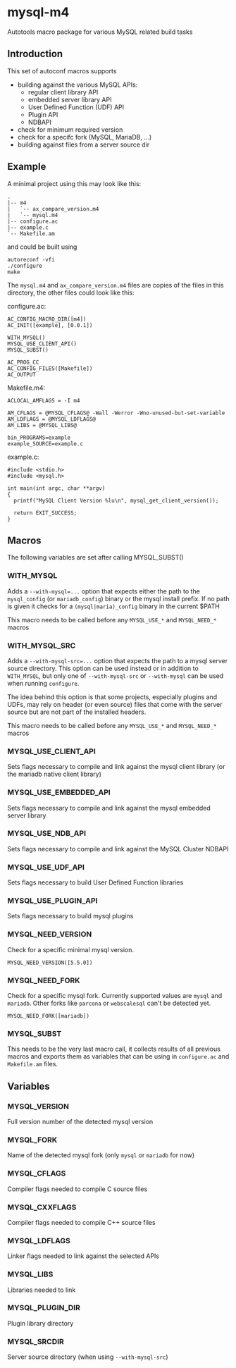 mysql-m4
========

Autotools macro package for various MySQL related build tasks

Introduction
------------

This set of autoconf macros supports 

* building against the various MySQL APIs:
    * regular client library API
	* embedded server library API
	* User Defined Function (UDF) API
	* Plugin API
	* NDBAPI
* check for minimum required version
* check for a specifc fork (MySQL, MariaDB, ...)
* building against files from a server source dir


Example
-------

A minimal project using this may look like this:

    .
	|-- m4
    |   `-- ax_compare_version.m4
    |   `-- mysql.m4
	|-- configure.ac
	|-- example.c
    `-- Makefile.am

and could be built using

    autoreconf -vfi
	./configure
	make

The `mysql.m4` and `ax_compare_version.m4` files are
copies of the files in this directory, the other files
could look like this:

configure.ac:

    AC_CONFIG_MACRO_DIR([m4])
    AC_INIT([example], [0.0.1])
    
    WITH_MYSQL()
	MYSQL_USE_CLIENT_API()
	MYSQL_SUBST()
    
    AC_PROG_CC
    AC_CONFIG_FILES([Makefile])
	AC_OUTPUT
	
Makefile.m4:

	ACLOCAL_AMFLAGS = -I m4
    	
	AM_CFLAGS = @MYSQL_CFLAGS@ -Wall -Werror -Wno-unused-but-set-variable
    AM_LDFLAGS = @MYSQL_LDFLAGS@
    AM_LIBS = @MYSQL_LIBS@
    
	bin_PROGRAMS=example
	example_SOURCE=example.c

example.c:

	#include <stdio.h>
    #include <mysql.h>
    
    int main(int argc, char **argv)
    {
      printf("MySQL Client Version %lu\n", mysql_get_client_version());
    
      return EXIT_SUCCESS;
    }

Macros
------

The following variables are set after calling MYSQL_SUBST()

### WITH_MYSQL

Adds a `--with-mysql=...` option that expects either the path to the `mysql_config` 
(or `mariadb_config`) binary or the mysql install prefix. If no path is given it
checks for a `(mysql|maria)_config` binary in the current $PATH

This macro needs to be called before any `MYSQL_USE_*` and `MYSQL_NEED_*` macros

### WITH_MYSQL_SRC

Adds a `--with-mysql-src=...` option that expects the path to a mysql server
source directory. This option can be used instead or in addition to `WITH_MYSQL`,
but only one of `--with-mysql-src` or `--with-mysql` can be used when running
`configure`.

The idea behind this option is that some projects, especially plugins and UDFs,
may rely on header (or even source) files that come with the server source but
are not part of the installed headers.

This macro needs to be called before any `MYSQL_USE_*` and `MYSQL_NEED_*` macros

### MYSQL_USE_CLIENT_API

Sets flags necessary to compile and link against the mysql client library 
(or the mariadb native client library)

### MYSQL_USE_EMBEDDED_API

Sets flags necessary to compile and link against the mysql embedded server library

### MYSQL_USE_NDB_API

Sets flags necessary to compile and link against the MySQL Cluster NDBAPI

### MYSQL_USE_UDF_API

Sets flags necessary to build User Defined Function libraries

### MYSQL_USE_PLUGIN_API

Sets flags necessary to build mysql plugins

### MYSQL_NEED_VERSION

Check for a specific minimal mysql version.

    MYSQL_NEED_VERSION([5.5.0])

### MYSQL_NEED_FORK

Check for a specific mysql fork. Currently supported values are `mysql` and
`mariadb`. Other forks like `parcona` or `webscalesql` can't be detected yet.

    MYSQL_NEED_FORK([mariadb])

### MYSQL_SUBST

This needs to be the very last macro call, it collects results of all
previous macros and exports them as variables that can be using in 
`configure.ac` and `Makefile.am` files.

Variables
---------

### MYSQL_VERSION

Full version number of the detected mysql version

### MYSQL_FORK

Name of the detected mysql fork (only `mysql` or `mariadb` for now)

### MYSQL_CFLAGS

Compiler flags needed to compile C source files

### MYSQL_CXXFLAGS

Compiler flags needed to compile C++ source files

### MYSQL_LDFLAGS

Linker flags needed to link against the selected APIs

### MYSQL_LIBS

Libraries needed to link

### MYSQL_PLUGIN_DIR

Plugin library directory

### MYSQL_SRCDIR

Server source directory (when using `--with-mysql-src`)

